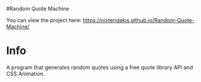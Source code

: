 #Random Quote Machine

You can view the project here: https://nixteridakis.github.io/Random-Quote-Machine/

Info
======
A program that generates random quotes using a free quote library API and CSS Animation.

